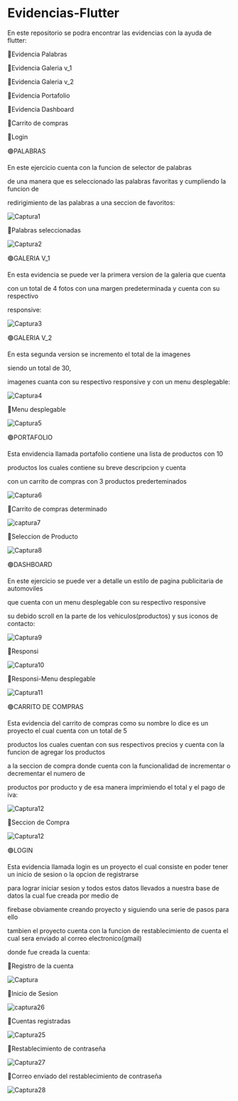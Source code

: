 # Evidencias-Flutter

En este repositorio se podra encontrar las evidencias  con la ayuda de flutter:

🔴Evidencia Palabras

🔴Evidencia Galeria v_1

🔴Evidencia Galeria v_2

🔴Evidencia Portafolio

🔴Evidencia Dashboard

🔴Carrito de compras 

🔴Login


🟢PALABRAS

En este ejercicio cuenta con la funcion de selector de palabras

de una manera que es seleccionado las palabras favoritas y cumpliendo la funcion de 

redirigimiento de las palabras a una seccion de favoritos:


![Captura1](https://user-images.githubusercontent.com/111257572/208952007-32ddc487-8260-4667-ad35-2c26ed80ca13.PNG)

🔴Palabras seleccionadas

![Captura2](https://user-images.githubusercontent.com/111257572/208953197-bacdaa8d-833b-4ee2-b897-dd3a6b20b7b0.PNG)

🟢GALERIA V_1

En esta evidencia se puede ver la primera version de la galeria que cuenta 

con un total de 4 fotos con una margen predeterminada y cuenta con su respectivo

responsive:

![Captura3](https://user-images.githubusercontent.com/111257572/208954652-2d19b1a2-45ae-458a-9ada-3017d81d5e88.PNG)

🟢GALERIA V_2

En esta segunda version se incremento el total de la imagenes 

siendo un total de 30,

imagenes cuanta con su respectivo responsive y con un menu desplegable:

![Captura4](https://user-images.githubusercontent.com/111257572/208955554-ac8ca515-3929-4fa2-ab27-d9b01ee5c099.PNG)

🔴Menu desplegable

![Captura5](https://user-images.githubusercontent.com/111257572/208956281-5cb9b51f-5e9b-497b-a2d1-a4ffd4d62705.PNG)

🟢PORTAFOLIO

Esta envidencia  llamada portafolio contiene una lista de productos con 10 

productos los cuales contiene su breve descripcion y cuenta

con un carrito de compras con 3 productos prederteminados

![Captura6](https://user-images.githubusercontent.com/111257572/208957871-a48d0124-1c1d-4f7e-8049-3fdc246b2fd7.PNG)

🔴Carrito de compras determinado

![captura7](https://user-images.githubusercontent.com/111257572/208958531-b583b66f-8f5d-437a-b127-29e9f556f931.PNG)


🔴Seleccion de Producto

![Captura8](https://user-images.githubusercontent.com/111257572/208958567-4b4333d6-4332-4b28-9f60-d85769c5d5d0.PNG)

🟢DASHBOARD

En este ejercicio se puede ver a detalle un estilo de pagina publicitaria de automoviles

que cuenta con un menu desplegable con su respectivo responsive

su debido scroll en la parte de los vehiculos(productos) y sus iconos de contacto:

![Captura9](https://user-images.githubusercontent.com/111257572/208961921-a95e9e90-c679-4348-8bbe-7da9eeb815bd.PNG)

🔴Responsi

![Captura10](https://user-images.githubusercontent.com/111257572/208965048-c4ddce2f-5d36-460e-bf46-c767b6284c92.PNG)

🔴Responsi-Menu desplegable

![Captura11](https://user-images.githubusercontent.com/111257572/208965766-bab5931f-911e-47e0-aa9c-3d0b1d05f9f6.PNG)

🟢CARRITO DE COMPRAS

Esta evidencia del carrito de compras como su nombre lo dice es un proyecto el cual cuenta con un total de 5 

productos los cuales cuentan con sus respectivos precios y cuenta con la funcion de agregar los productos 

a la seccion de compra donde cuenta con la funcionalidad de incrementar o decrementar el numero de 

productos por producto y de esa manera imprimiendo el total y el pago de iva:

![Captura12](https://user-images.githubusercontent.com/111257572/208967698-64c930ba-c937-4c9e-a1fc-b8e7e6430ae8.PNG)

🔴Seccion de Compra

![Captura12](https://user-images.githubusercontent.com/111257572/208969170-ab2ae4ae-bd32-41ae-a689-ac1c4dc4c42d.PNG)

🟢LOGIN

Esta evidencia llamada login es un proyecto el cual consiste en poder tener un inicio de sesion o la opcion de registrarse

para lograr iniciar sesion y todos estos datos llevados a nuestra base de datos la cual fue creada por medio de

firebase obviamente creando  proyecto y siguiendo una serie de pasos para ello

tambien el proyecto cuenta con la funcion de restablecimiento de cuenta el cual sera enviado al correo electronico(gmail)

donde fue creada la cuenta:

🔴Registro de la cuenta

![Captura](https://user-images.githubusercontent.com/111257572/208984997-492f6788-5410-4556-a266-3b4537d6b18c.PNG)

🔴Inicio de Sesion

![captura26](https://user-images.githubusercontent.com/111257572/208985342-3a6ce3c8-e774-41ee-b74a-26569f42fcb6.PNG)

🔴Cuentas registradas

![Captura25](https://user-images.githubusercontent.com/111257572/208985691-35c45030-d6d4-4169-9359-02fcf44406ff.PNG)

🔴Restablecimiento de contraseña

![Captura27](https://user-images.githubusercontent.com/111257572/208985962-931a2ee8-0766-46d9-b139-f523b63a673d.PNG)

🔴Correo enviado del restablecimiento de contraseña

![Captura28](https://user-images.githubusercontent.com/111257572/208986346-a970a162-285d-440c-8573-7672ee70c31a.PNG)













